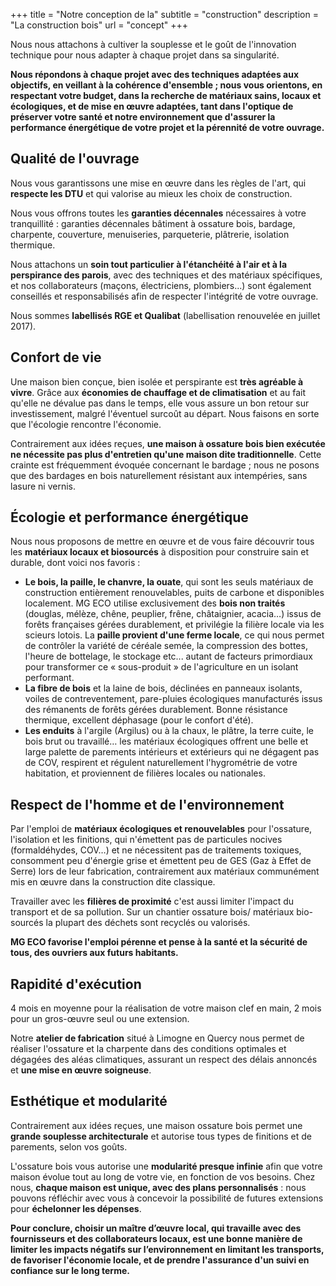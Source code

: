 +++
title = "Notre conception de la"
subtitle = "construction"
description = "La construction bois"
url = "concept"
+++

Nous nous attachons à cultiver la souplesse et le goût de l'innovation technique pour nous adapter à chaque projet dans sa singularité.

**Nous répondons à chaque projet avec des techniques adaptées aux objectifs, en veillant à la cohérence d'ensemble ; nous vous orientons, en respectant votre budget, dans la recherche de matériaux sains, locaux et écologiques, et de mise en œuvre adaptées, tant dans l'optique de préserver votre santé et notre environnement que d'assurer la performance énergétique de votre projet et la pérennité de votre ouvrage.**

## Qualité de l'ouvrage

Nous vous garantissons une mise en œuvre dans les règles de l'art, qui **respecte les DTU** et qui valorise au mieux les choix de construction.

Nous vous offrons toutes les **garanties décennales** nécessaires à votre tranquillité : garanties décennales bâtiment à ossature bois, bardage, charpente, couverture, menuiseries, parqueterie, plâtrerie, isolation thermique.

Nous attachons un **soin tout particulier à l'étanchéité à l'air et à la perspirance des parois**, avec des techniques et des matériaux spécifiques, et nos collaborateurs (maçons, électriciens, plombiers...) sont également conseillés et responsabilisés afin de respecter l'intégrité de votre ouvrage.

Nous sommes **labellisés RGE et Qualibat** (labellisation renouvelée en juillet 2017).

## Confort de vie

Une maison bien conçue, bien isolée et perspirante est **très agréable à vivre**. Grâce aux **économies de chauffage et de climatisation** et au fait qu'elle ne dévalue pas dans le temps, elle vous assure un bon retour sur investissement, malgré l'éventuel surcoût au départ. Nous faisons en sorte que l'écologie rencontre l'économie.

Contrairement aux idées reçues, **une maison à ossature bois bien exécutée ne nécessite pas plus d'entretien qu'une maison dite traditionnelle**. Cette crainte est fréquemment évoquée concernant le bardage ; nous ne posons que des bardages en bois naturellement résistant aux intempéries, sans lasure ni vernis.

## Écologie et performance énergétique

Nous nous proposons de mettre en œuvre et de vous faire découvrir tous les **matériaux locaux et biosourcés** à disposition pour construire sain et durable, dont voici nos favoris :

- **Le bois, la paille, le chanvre, la ouate**, qui sont les seuls matériaux de construction entièrement renouvelables, puits de carbone et disponibles localement. MG ECO utilise exclusivement des **bois non traités** (douglas, mélèze, chêne, peuplier, frêne, châtaignier, acacia…) issus de forêts françaises gérées durablement, et privilégie la filière locale via les scieurs lotois. La **paille provient d'une ferme locale**, ce qui nous permet de contrôler la variété de céréale semée, la compression des bottes, l'heure de bottelage, le stockage etc... autant de facteurs primordiaux pour transformer ce « sous-produit » de l'agriculture en un isolant performant.
- **La fibre de bois** et la laine de bois, déclinées en panneaux isolants, voiles de contreventement, pare-pluies écologiques manufacturés issus des rémanents de forêts gérées durablement. Bonne résistance thermique, excellent déphasage (pour le confort d'été).
- **Les enduits** à l'argile (Argilus) ou à la chaux, le plâtre, la terre cuite, le bois brut ou travaillé… les matériaux écologiques offrent une belle et large palette de parements intérieurs et extérieurs qui ne dégagent pas de COV, respirent et régulent naturellement l'hygrométrie de votre habitation, et proviennent de filières locales ou nationales.

## Respect de l'homme et de l'environnement

Par l'emploi de **matériaux écologiques et renouvelables** pour l'ossature, l'isolation et les finitions, qui n'émettent pas de particules nocives (formaldéhydes, COV…) et ne nécessitent pas de traitements toxiques, consomment peu d'énergie grise et émettent peu de GES (Gaz à Effet de Serre) lors de leur fabrication, contrairement aux matériaux communément mis en œuvre dans la construction dite classique.

Travailler avec les **filières de proximité** c'est aussi limiter l'impact du transport et de sa pollution. Sur un chantier ossature bois/ matériaux bio-sourcés la plupart des déchets sont recyclés ou valorisés.

**MG ECO favorise l'emploi pérenne et pense à la santé et la sécurité de tous, des ouvriers aux futurs habitants.**

## Rapidité d'exécution

4 mois en moyenne pour la réalisation de votre maison clef en main, 2 mois pour un gros-œuvre seul ou une extension.

Notre **atelier de fabrication** situé à Limogne en Quercy nous permet de réaliser l'ossature et la charpente dans des conditions optimales et dégagées des aléas climatiques, assurant un respect des délais annoncés et **une mise en œuvre soigneuse**.

## Esthétique et modularité

Contrairement aux idées reçues, une maison ossature bois permet une **grande souplesse architecturale** et autorise tous types de finitions et de parements, selon vos goûts.

L'ossature bois vous autorise une **modularité presque infinie** afin que votre maison évolue tout au long de votre vie, en fonction de vos besoins. Chez nous, **chaque maison est unique, avec des plans personnalisés** : nous pouvons réfléchir avec vous à concevoir la possibilité de futures extensions pour **échelonner les dépenses**.

**Pour conclure, choisir un maître d’œuvre local, qui travaille avec des fournisseurs et des collaborateurs locaux, est une bonne manière de limiter les impacts négatifs sur l’environnement en limitant les transports, de favoriser l'économie locale, et de prendre l'assurance d'un suivi en confiance sur le long terme.**
